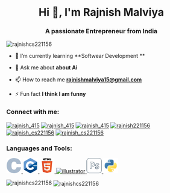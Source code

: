<h1 align="center">Hi 👋, I'm Rajnish Malviya</h1>
<h3 align="center">A passionate Entrepreneur from India</h3>

<p align="left"> <img src="https://komarev.com/ghpvc/?username=rajnishcs221156&label=Profile%20views&color=0e75b6&style=flat" alt="rajnishcs221156" /> </p>

- 🌱 I’m currently learning **Softwear Development
  **

- 💬 Ask me about **about Ai**

- 📫 How to reach me **rajnishmalviya15@gmail.com**

- ⚡ Fun fact **I think I am funny**

<h3 align="left">Connect with me:</h3>
<p align="left">
<a href="https://twitter.com/rajnish_415" target="blank"><img align="center" src="https://raw.githubusercontent.com/rahuldkjain/github-profile-readme-generator/master/src/images/icons/Social/twitter.svg" alt="rajnish_415" height="30" width="40" /></a>
<a href="https://linkedin.com/in/rajnish_415" target="blank"><img align="center" src="https://raw.githubusercontent.com/rahuldkjain/github-profile-readme-generator/master/src/images/icons/Social/linked-in-alt.svg" alt="rajnish_415" height="30" width="40" /></a>
<a href="https://instagram.com/rajnish_415" target="blank"><img align="center" src="https://raw.githubusercontent.com/rahuldkjain/github-profile-readme-generator/master/src/images/icons/Social/instagram.svg" alt="rajnish_415" height="30" width="40" /></a>
<a href="https://www.codechef.com/users/rajnish221156" target="blank"><img align="center" src="https://cdn.jsdelivr.net/npm/simple-icons@3.1.0/icons/codechef.svg" alt="rajnish221156" height="30" width="40" /></a>
<a href="https://www.hackerrank.com/rajnish_cs221156" target="blank"><img align="center" src="https://raw.githubusercontent.com/rahuldkjain/github-profile-readme-generator/master/src/images/icons/Social/hackerrank.svg" alt="rajnish_cs221156" height="30" width="40" /></a>
<a href="https://www.leetcode.com/rajnish_cs221156" target="blank"><img align="center" src="https://raw.githubusercontent.com/rahuldkjain/github-profile-readme-generator/master/src/images/icons/Social/leet-code.svg" alt="rajnish_cs221156" height="30" width="40" /></a>
</p>

<h3 align="left">Languages and Tools:</h3>
<p align="left"> <a href="https://www.cprogramming.com/" target="_blank" rel="noreferrer"> <img src="https://raw.githubusercontent.com/devicons/devicon/master/icons/c/c-original.svg" alt="c" width="40" height="40"/> </a> <a href="https://www.w3schools.com/cpp/" target="_blank" rel="noreferrer"> <img src="https://raw.githubusercontent.com/devicons/devicon/master/icons/cplusplus/cplusplus-original.svg" alt="cplusplus" width="40" height="40"/> </a> <a href="https://www.w3.org/html/" target="_blank" rel="noreferrer"> <img src="https://raw.githubusercontent.com/devicons/devicon/master/icons/html5/html5-original-wordmark.svg" alt="html5" width="40" height="40"/> </a> <a href="https://www.adobe.com/in/products/illustrator.html" target="_blank" rel="noreferrer"> <img src="https://www.vectorlogo.zone/logos/adobe_illustrator/adobe_illustrator-icon.svg" alt="illustrator" width="40" height="40"/> </a> <a href="https://www.photoshop.com/en" target="_blank" rel="noreferrer"> <img src="https://raw.githubusercontent.com/devicons/devicon/master/icons/photoshop/photoshop-line.svg" alt="photoshop" width="40" height="40"/> </a> <a href="https://www.python.org" target="_blank" rel="noreferrer"> <img src="https://raw.githubusercontent.com/devicons/devicon/master/icons/python/python-original.svg" alt="python" width="40" height="40"/> </a> </p>

<p><img align="left" src="https://github-readme-stats.vercel.app/api/top-langs?username=rajnishcs221156&show_icons=true&locale=en&layout=compact" alt="rajnishcs221156" /></p>

<p>&nbsp;<img align="center" src="https://github-readme-stats.vercel.app/api?username=rajnishcs221156&show_icons=true&locale=en" alt="rajnishcs221156" /></p>
